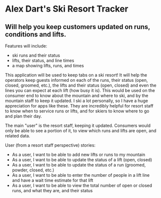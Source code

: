 # Alex Dart's Ski Resort Tracker

## Will help you keep customers updated on runs, conditions and lifts.

Features will include:
- ski runs and their status
- lifts, their status, and line times
- a map showing lifts, runs, and times

This application will be used to keep tabs on a ski resort! It will help the operators keep 
guests informed on each of the runs, their status (open, closed, groomed, etc.), the lifts and their status (open, closed)
and even the lines you can expect at each lift (how busy it is). This would be used on the consumer end to know about
the mountain and where to ski, and by the mountain staff to keep it updated. I ski a lot personally, so I have a
huge appreciation for apps like these. They are incredibly helpful for resort staff to know when to service runs or lifts,
and for skiers to know where to go and plan their day.

The main "user" is the resort staff, keeping it updated. Consumers would only be
able to see a portion of it, to view which runs and lifts are open, and related data.

User (from a resort staff perspective) stories:

 - As a user, I want to be able to add new lifts or runs to my mountain
 - As a user, I want to be able to update the status of a lift (open, closed)
 - As a user, I want to be able to update the status of a run (groomed, powder, closed, etc.)
 - As a user, I want to be able to enter the number of people in a lift line and have a wait time estimate for that lift
 - As a user, I want to be able to view the total number of open or closed runs, and what they are, and their status
